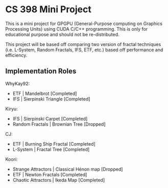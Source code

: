 # CS 398 Mini Project
This is a mini project for GPGPU (General-Purpose computing on Graphics Processing Units) using CUDA C/C++ programming. This is only for educational purpose and should not be re-distributed.

This project will be based off comparing two version of fractal techniques (i.e. L-System, Random Fractals, IFS, ETF, etc.) based off performance and efficiency.

Implementation Roles
--------------------
WhyKay92:
- ETF | Mandelbrot                          [Completed]
- IFS | Sierpinski Triangle                 [Completed]

Kiryu:
- IFS 			  | Sierpinski Carpet     	[Completed]
- Random Fractals | Brownian Tree           [Dropped]

CJ:
- ETF       | Burning Ship Fractal          [Completed]
- L-System  | Fractal Tree                  [Completed]

Koori:
- Strange Attractors  | Classical Hénon map [Dropped]
- ETF                 | Newton Fractals     [Completed]
- Chaotic Attractors  | Ikeda Map			[Completed]
